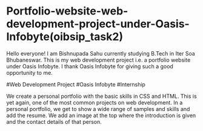 # Portfolio-website-web-development-project-under-Oasis-Infobyte(oibsip_task2)

Hello everyone!
I am Bishnupada Sahu currently studying B.Tech in Iter Soa Bhubaneswar. 
This is my web development project i.e. a portfolio website under Oasis Infobyte.
I thank Oasis Infobyte for giving such a good opportunity to me.

#Web Development Project
#Oasis Infobyte
#Internship

We create a personal portfolio with the basic skills in CSS and HTML. This is yet again, one of the most common projects on web development. In a personal portfolio, we get to show a wide range of samples and skills and add the resume. We add an image at the top where the introduction is given and the contact details of that person.
